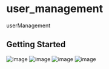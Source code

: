 # user_management

userManagement

## Getting Started


![image](https://github.com/user-attachments/assets/811a0f4e-b9b2-45a0-ae40-a70bd0eae191)
![image](https://github.com/user-attachments/assets/5ed22789-e624-475c-a67e-a72c414f9a0c)
![image](https://github.com/user-attachments/assets/e1b49f65-5a4f-48c0-a545-ff542510fb54)
![image](https://github.com/user-attachments/assets/ccb1f8e6-f90e-4f1c-8721-803e91709340)


